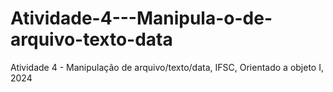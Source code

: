 # Atividade-4---Manipula-o-de-arquivo-texto-data
Atividade 4 - Manipulação de arquivo/texto/data, IFSC, Orientado a objeto I, 2024
